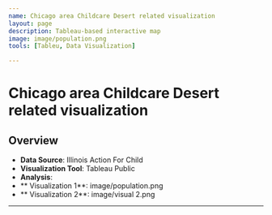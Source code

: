 ```yaml
---
name: Chicago area Childcare Desert related visualization
layout: page
description: Tableau-based interactive map
image: image/population.png
tools: [Tableu, Data Visualization]

---
```


# Chicago area Childcare Desert related visualization


## Overview

- **Data Source**: Illinois Action For Child 
- **Visualization Tool**: Tableau Public
- **Analysis**: 
- ** Visualization 1**: image/population.png
- ** Visualization 2**: image/visual 2.png

---
